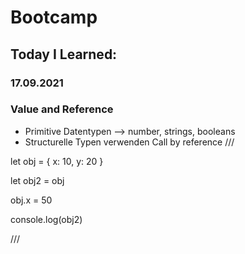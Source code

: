 # Bootcamp
## Today I Learned:
### 17.09.2021

### Value and Reference

- Primitive Datentypen --> number, strings, booleans
- Structurelle Typen verwenden Call by reference
///

let obj = {
  x: 10,
  y: 20
}

let obj2 = obj

obj.x = 50

console.log(obj2)

///


